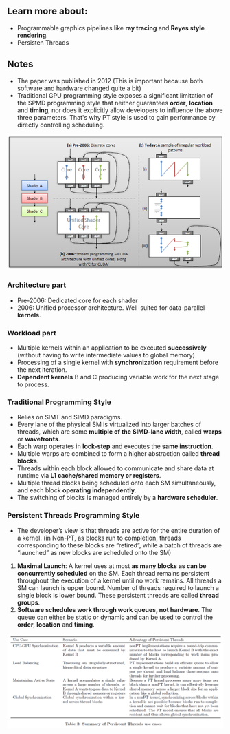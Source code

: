 ## Learn more about:
* Programmable graphics pipelines like **ray tracing** and **Reyes style rendering**.
* Persisten Threads

## Notes

* The paper was published in 2012 (This is important because both software and hardware changed quite a bit)
* Traditional GPU programming style exposes a significant limitation of the SPMD programming style that neither guarantees **order**, **location** and **timing**, nor does it explicitly allow developers to influence the above three parameters. That's why PT style is used to gain performance by directly controlling scheduling.


![Evolution of GPU architecture and workload](figures/Evolution.png)

### Architecture part
* Pre-2006: Dedicated core for each shader
* 2006: Unified processor architecture. Well-suited for data-parallel **kernels**.

### Workload part
* Multiple kernels within an application to be executed **successively** (without having to write intermediate values to global memory)
* Processing of a single kernel with **synchronization** requirement before the next iteration.
* **Dependent kernels** B and C producing variable work for the next stage to process.


### Traditional Programming Style
* Relies on SIMT and SIMD paradigms.
* Every lane of the physical SM is virtualized into larger batches of threads, which are some **multiple of the SIMD-lane width**, called **warps** or **wavefronts**.
* Each warp operates in **lock-step** and executes the **same instruction**.
* Multiple warps are combined to form a higher abstraction called **thread blocks**.
* Threads within each block allowed to communicate and share data at runtime via **L1 cache/shared memory or registers**.
* Multiple thread blocks being scheduled onto each SM simultaneously, and each block **operating independently**.
* The switching of blocks is managed entirely by a **hardware scheduler**.

### Persistent Threads Programming Style
* The developer’s view is that threads are active for the entire duration of a kernel. (in Non-PT, as blocks run to completion, threads corresponding to these blocks are “retired”, while a batch of threads are “launched” as new blocks are scheduled onto the SM)
1. **Maximal Launch**: A kernel uses at most **as many blocks as can be concurrently scheduled** on the SM. Each thread remains persistent throughout the execution of a kernel until no work remains. All threads a SM can launch is upper bound. Number of threads required to launch a single block is lower bound. These persistent threads are called **thread groups**.
2. **Software schedules work through work queues, not hardware**. The queue can either be static or dynamic and can be used to control the **order**, **location** and **timing**.

![Advantages of PT](figures/advantages.png)